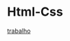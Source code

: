 
# Html-Css

<a href="file:///C:/Users/sn00138387/Documents/Estudo/Html-Css/Exerc%C3%ADcios/carol%20e%20camilly/index.html">trabalho</a>